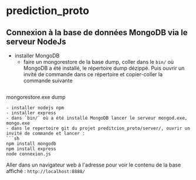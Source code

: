 # prediction_proto
## Connexion à la base de données MongoDB via le serveur NodeJs
- installer MongoDB
  - faire un mongorestore de la base dump, coller dans le `bin/` où MongoDB a été installé, le répertoire dump dézippé.
  Puis ouvrir un invité de commande dans ce répertoire et copier-coller la commande suivante
  ```sh
 mongorestore.exe dump
  ```
- installer nodejs npm
- installer express
- dans `bin/` où a été installé MongoDB lancer le serveur mongod.exe, mongo.exe 
- dans le repertoire git du projet preditcion_proto/server/, ouvrir un invité de commande et lancer :
```sh
 npm install mongodb
 npm install express
 node connexion.js
```
Aller dans un navigateur web à l'adresse pour voir le contenu de la base affiché : `http://localhost:8888/`

